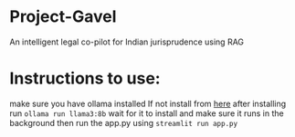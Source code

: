 # Project-Gavel
An intelligent legal co-pilot for Indian jurisprudence using RAG
# Instructions to use:
make sure you have ollama installed 
If not install from [here](https://ollama.com/download)
after installing run 
```ollama run llama3:8b```
wait for it to install and make sure it runs in the background
then run the app.py using 
```streamlit run app.py```
